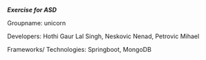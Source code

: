 ***Exercise for ASD***

Groupname: unicorn

Developers: Hothi Gaur Lal Singh, Neskovic Nenad, Petrovic Mihael

Frameworks/ Technologies: Springboot, MongoDB
